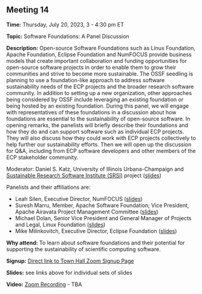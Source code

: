 ## Meeting 14

**Time:** Thursday, July 20, 2023, 3 - 4:30 pm ET

**Topic:** Software Foundations: A Panel Discussion

**Description:** Open-source Software Foundations such as Linux Foundation, Apache Foundation, Eclipse Foundation and NumFOCUS provide business models that create important collaboration and funding opportunities for open-source software projects in order to enable them to grow their communities and strive to become more sustainable. The OSSF seedling is planning to use a foundation-like approach to address software sustainability needs of the ECP projects and the broader research software community. In addition to setting up a new organization, other approaches being considered by OSSF include leveraging an existing foundation or being  hosted by an existing foundation. During this panel, we will engage with representatives of these foundations in a discussion about how foundations are essential to the sustainability of open-source software. In opening remarks, the panelists will briefly describe their foundations and how they do and can support software such as individual ECP projects. They will also discuss how they could work with ECP projects collectively to help further our sustainability efforts. Then we will open up the discussion for Q&A, including from ECP software developers and other members of the ECP stakeholder community.

Moderator: Daniel S. Katz, University of Illinois Urbana-Champaign and [Sustainable Research Software Institute (SRSI)](https://software4science.org) project ([slides](../files/LSSW-meeting14-0-intro.pdf))

Panelists and their affiliations are:

- Leah Silen, Executive Director, NumFOCUS ([slides](../files/LSSW-meeting14-1-numfocus.pdf))
- Suresh Marru, Member, Apache Software Foundation; Vice President, Apache Airavata Project Management Committee ([slides](../files/LSSW-meeting14-2-apache.pdf))
- Michael Dolan, Senior Vice President and General Manager of Projects and Legal, Linux Foundation ([slides](../files/LSSW-meeting14-3-linux.pdf))
- Mike Milinkovitch, Executive Director, Eclipse Foundation  ([slides](../files/LSSW-meeting14-4-eclipse.pdf))

**Why attend:** To learn about software foundations and their potential for supporting the sustainability of scientific computing software.

**Signup:** [Direct link to Town Hall Zoom Signup Page](https://exascaleproject.zoomgov.com/meeting/register/vJItduGrqDMpEiSpPgjLeb3IgZsSkw-oZcQ)

**Slides:** see links above for individual sets of slides

**Video:** [Zoom Recording]() - TBA
